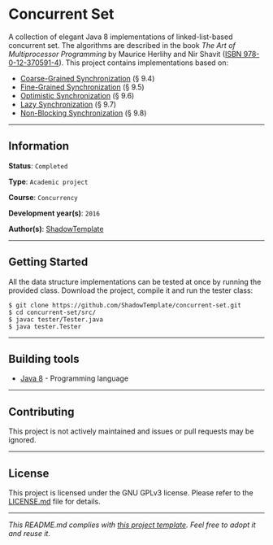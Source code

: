 # Concurrent Set

A collection of elegant Java 8 implementations of linked-list-based concurrent 
set. The algorithms are described in the book *The Art of Multiprocessor 
Programming* by Maurice Herlihy and Nir Shavit ([ISBN 978-0-12-370591-4](
https://www.elsevier.com/books/the-art-of-multiprocessor-programming/herlihy/978-0-12-370591-4)).
This project contains implementations based on:
* [Coarse-Grained Synchronization](src/sets/CoarseGrainedListSet.java) (§ 9.4)
* [Fine-Grained Synchronization](src/sets/FineGrainedListSet.java) (§ 9.5)
* [Optimistic Synchronization](src/sets/OptimisticListSet.java) (§ 9.6)
* [Lazy Synchronization](src/sets/LazyListSet.java) (§ 9.7)
* [Non-Blocking Synchronization](src/sets/NonBlockingListSet.java) (§ 9.8)

---
## Information

**Status**: `Completed`

**Type**: `Academic project`

**Course**: `Concurrency`

**Development year(s)**: `2016`

**Author(s)**: [ShadowTemplate](https://github.com/ShadowTemplate)

---
## Getting Started

All the data structure implementations can be tested at once by running the 
provided class. Download the project, compile it and run the tester class: 

```
$ git clone https://github.com/ShadowTemplate/concurrent-set.git
$ cd concurrent-set/src/
$ javac tester/Tester.java
$ java tester.Tester
```

---
## Building tools

* [Java 8](http://www.oracle.com/technetwork/java/javase/downloads/jdk8-downloads-2133151.html) - 
Programming language

---
## Contributing

This project is not actively maintained and issues or pull requests may be 
ignored.

---
## License

This project is licensed under the GNU GPLv3 license.
Please refer to the [LICENSE.md](LICENSE.md) file for details.

---
*This README.md complies with [this project template](
https://github.com/ShadowTemplate/project-template). Feel free to adopt it
and reuse it.*
